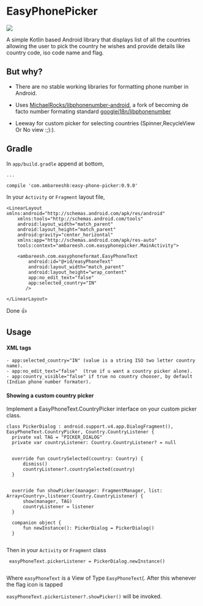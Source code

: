 # EasyPhonePicker
[![](https://img.shields.io/badge/API-9%2B-blue.svg?style=flat)](https://android-arsenal.com/api?level=9)

A simple Kotlin based Android library that displays  list of all the countries allowing the user to pick the country he wishes and provide details like country code, iso code name and flag. 

## But why?

- There are no stable working libraries for formatting phone number in Android.

- Uses [MichaelRocks/libphonenumber-android](https://github.com/MichaelRocks/libphonenumber-android), a fork of becoming de facto number formating standard [googlei18n/libphonenumber](https://github.com/googlei18n/libphonenumber) 

- Leeway for custom picker for selecting countries (Spinner,RecycleView Or No view :;):).

## Gradle


In `app/build.gradle` append at bottom,
 ```
 ...
 
 compile 'com.ambareeshb:easy-phone-picker:0.9.0'
 
 ```
In your `Activity` or `Fragment` layout file,
```
<LinearLayout xmlns:android="http://schemas.android.com/apk/res/android"
    xmlns:tools="http://schemas.android.com/tools"
    android:layout_width="match_parent"
    android:layout_height="match_parent"
    android:gravity="center_horizontal"
    xmlns:app="http://schemas.android.com/apk/res-auto"
    tools:context="ambareesh.com.easyphonepicker.MainActivity">

    <ambareesh.com.easyphoneformat.EasyPhoneText
        android:id="@+id/easyPhoneText"
        android:layout_width="match_parent"
        android:layout_height="wrap_content"
        app:no_edit_text="false"
        app:selected_country="IN"
       />

</LinearLayout>

```
Done :+1:

## Usage
 #### XML tags
    - app:selected_country="IN" (value is a string ISO two letter country name).
    - app:no_edit_text="false"  (true if u want a country picker alone).
    - app:country_visible="false" if true no country chooser, by default (Indian phone number formater).
 
 #### Showing a custom country picker   
 
 Implement a EasyPhoneText.CountryPicker interface on your custom picker class.
 
  ```
  class PickerDialog : android.support.v4.app.DialogFragment(), EasyPhoneText.CountryPicker, Country.CountryListener {
    private val TAG = "PICKER_DIALOG"
    private var countryListener: Country.CountryListener? = null


    override fun countrySelected(country: Country) {
        dismiss()
        countryListener?.countrySelected(country)
    }


    override fun showPicker(manager: FragmentManager, list: Array<Country>,listener:Country.CountryListener) {
        show(manager, TAG)
        countryListener = listener
    }
   
    companion object {
        fun newInstance(): PickerDialog = PickerDialog()
    }
    
   ```
Then in your `Activity` or `Fragment` class

```
 easyPhoneText.pickerListener = PickerDialog.newInstance()
 
```
Where `easyPhoneText` is a View of Type `EasyPhoneText`(. After this whenever the flag icon is tapped 

`easyPhoneText.pickerListener?.showPicker()` will be invoked.
